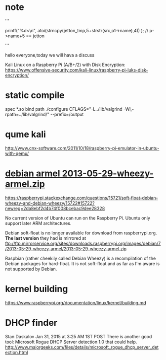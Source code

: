 # note
  '''

  printf("%d<\n",   atoi(strncpy(jetton_tmp,5+strstr(src,p1->name),4))  );  // p->name+5 == jetton 

  '''

hello everyone,today we will hava a discuss 


Kali Linux on a Raspberry Pi (A/B+/2) with Disk Encryption:
https://www.offensive-security.com/kali-linux/raspberry-pi-luks-disk-encryption/


# static compile
spec *.so bind path
./configure  CFLAGS="-L../lib/valgrind -Wl,-rpath=../lib/valgrind/" --prefix=/output


# qume kali
http://www.cnx-software.com/2011/10/18/raspberry-pi-emulator-in-ubuntu-with-qemu/


# [debian armel 2013-05-29-wheezy-armel.zip](http://www.filewatcher.com/m/2013-05-29-wheezy-armel.zip.485992596-0.html)
https://raspberrypi.stackexchange.com/questions/15721/soft-float-debian-wheezy-and-debian-wheezy/15722#15722?newreg=2da8ebf2d4b74f008bcebac9dee28328

No current version of Ubuntu can run on the Raspberry Pi. Ubuntu only support later ARM architectures.

Debian soft-float is no longer available for download from raspberrypi.org. **The last version** they had is mirrored at ftp://ftp.mirrorservice.org/sites/downloads.raspberrypi.org/images/debian/7/2013-05-29-wheezy-armel/2013-05-29-wheezy-armel.zip

Raspbian (rather cheekily called Debian Wheezy) is a recompilation of the Debian packages for hard-float. It is not soft-float and as far as I'm aware is not supported by Debian.



# kernel building
https://www.raspberrypi.org/documentation/linux/kernel/building.md


# DHCP finder
Stan Daskalov Jan 31, 2015 at 3:25 AM 1ST POST
There is another good tool: Microsoft Rogue DHCP Server detection 1.0 that could help.
http://www.majorgeeks.com/files/details/microsoft_rogue_dhcp_server_detection.html

